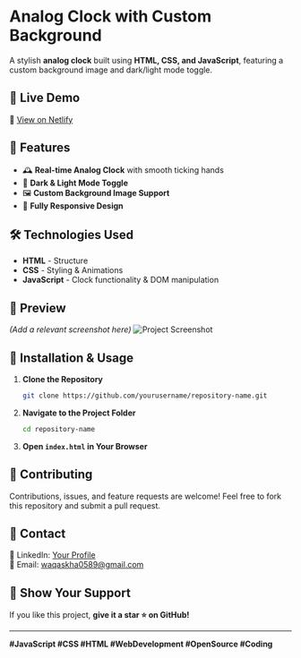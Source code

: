 # Analog Clock with Custom Background

A stylish **analog clock** built using **HTML, CSS, and JavaScript**, featuring a custom background image and dark/light mode toggle.

## 🚀 Live Demo
🔗 [View on Netlify](#)

## 📂 Features
- 🕰️ **Real-time Analog Clock** with smooth ticking hands
- 🎨 **Dark & Light Mode Toggle**
- 🖼️ **Custom Background Image Support**
- 📱 **Fully Responsive Design**

## 🛠️ Technologies Used
- **HTML** - Structure
- **CSS** - Styling & Animations
- **JavaScript** - Clock functionality & DOM manipulation

## 📸 Preview
*(Add a relevant screenshot here)*
![Project Screenshot](./Screenshot.png)  

## 🔧 Installation & Usage
1. **Clone the Repository**
   ```sh
   git clone https://github.com/yourusername/repository-name.git
   ```
2. **Navigate to the Project Folder**
   ```sh
   cd repository-name
   ```
3. **Open `index.html` in Your Browser**

## 🤝 Contributing
Contributions, issues, and feature requests are welcome! Feel free to fork this repository and submit a pull request.

## 📩 Contact
🔗 LinkedIn: [Your Profile](#https://www.linkedin.com/in/waqas-khan10/)   
📧 Email: waqaskha0589@gmail.com 

## 🌟 Show Your Support
If you like this project, **give it a star ⭐ on GitHub!**

---
**#JavaScript #CSS #HTML #WebDevelopment #OpenSource #Coding**

